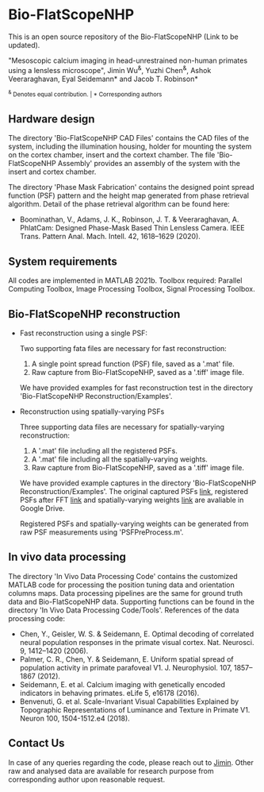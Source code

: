 # Bio-FlatScopeNHP
This is an open source repository of the Bio-FlatScopeNHP (Link to be updated).

"Mesoscopic calcium imaging in head-unrestrained non-human primates using a lensless microscope", Jimin Wu<sup>&</sup>, Yuzhi Chen<sup>&</sup>, Ashok Veeraraghavan, Eyal Seidemann* and Jacob T. Robinson*

<sub><sup>&</sup> Denotes equal contribution. | * Corresponding authors </sub>

## Hardware design
The directory 'Bio-FlatScopeNHP CAD Files' contains the CAD files of the system, including the illumination housing, holder for mounting the system on the cortex chamber, insert and the cortext chamber. The file 'Bio-FlatScopeNHP Assembly' provides an assembly of the system with the insert and cortex chamber. 

The directory 'Phase Mask Fabrication' contains the designed point spread function (PSF) pattern and the height map generated from phase retrieval algorithm. Detail of the phase retrieval algorithm can be found here:

* Boominathan, V., Adams, J. K., Robinson, J. T. & Veeraraghavan, A. PhlatCam: Designed Phase-Mask Based Thin Lensless Camera. IEEE Trans. Pattern Anal. Mach. Intell. 42, 1618–1629 (2020).

## System requirements
All codes are implemented in MATLAB 2021b. 
Toolbox required: Parallel Computing Toolbox, Image Processing Toolbox, Signal Processing Toolbox.

## Bio-FlatScopeNHP reconstruction

* Fast reconstruction using a single PSF:

  Two supporting fata files are necessary for fast reconstruction:
  1. A single point spread function (PSF) file, saved as a '.mat' file.
  2. Raw capture from Bio-FlatScopeNHP, saved as a '.tiff' image file.

  We have provided examples for fast reconstruction test in the directory 'Bio-FlatScopeNHP Reconstruction/Examples'. 

* Reconstruction using spatially-varying PSFs

  Three supporting data files are necessary for spatially-varying reconstruction:
  1. A '.mat' file including all the registered PSFs.
  2. A '.mat' file including all the spatially-varying weights.
  3. Raw capture from Bio-FlatScopeNHP, saved as a '.tiff' image file.

  We have provided example captures in the directory 'Bio-FlatScopeNHP Reconstruction/Examples'. The original captured PSFs [link](https://drive.google.com/file/d/1fL0Vs781GPKXCO3BQB9BdJbiCLgyKiEe/view?usp=sharing), registered PSFs after FFT [link](https://drive.google.com/file/d/16QVv3m3JOxVFdN6qdpZpp_Dw-3_euGGZ/view?usp=sharing) and spatially-varying weights [link](https://drive.google.com/file/d/1Q0ncFi6z5vQexDA_asKif7S0e6ojxybf/view?usp=sharing) are avaliable in Google Drive.
  
  Registered PSFs and spatially-varying weights can be generated from raw PSF measurements using 'PSFPreProcess.m'.

## In vivo data processing
The directory 'In Vivo Data Processing Code' contains the customized MATLAB code for processing the position tuning data and orientation columns maps.
Data processing pipelines are the same for ground truth data and Bio-FlatScopeNHP data. Supporting functions can be found in the directory 'In Vivo Data Processing Code/Tools'. References of the data processing code:
* Chen, Y., Geisler, W. S. & Seidemann, E. Optimal decoding of correlated neural population responses in the primate visual cortex. Nat. Neurosci. 9, 1412–1420 (2006).
* Palmer, C. R., Chen, Y. & Seidemann, E. Uniform spatial spread of population activity in primate parafoveal V1. J. Neurophysiol. 107, 1857–1867 (2012).
* Seidemann, E. et al. Calcium imaging with genetically encoded indicators in behaving primates. eLife 5, e16178 (2016).
* Benvenuti, G. et al. Scale-Invariant Visual Capabilities Explained by Topographic Representations of Luminance and Texture in Primate V1. Neuron 100, 1504-1512.e4 (2018).

## Contact Us
In case of any queries regarding the code, please reach out to [Jimin](mailto:jimin.wu@rice.edu).
Other raw and analysed data are available for research purpose from corresponding author upon reasonable request.

